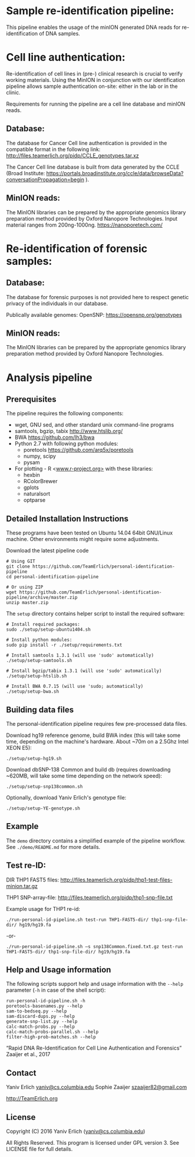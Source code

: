 Sample re-identification pipeline: 
================================


This pipeline enables the usage of the minION generated DNA reads for re-identification of DNA samples. 



Cell line authentication: 
============================
Re-identification of cell lines in (pre-) clinical research is crucial to verify working materials. Using the MinION in conjunction with our identification pipeline allows sample authentication on-site: either in the lab or in the clinic. 

Requirements for running the pipeline are a cell line database and minION reads. 

Database: 
----------
The database for Cancer Cell line authentication is provided in the compatible format in the following link: http://files.teamerlich.org/pidp/CCLE_genotypes.tar.xz

The Cancer Cell line database is built from data generated by the CCLE (Broad Institute: https://portals.broadinstitute.org/ccle/data/browseData?conversationPropagation=begin ). 

MinION reads: 
-------------
The MinION libraries can be prepared by the appropriate genomics library preparation method provided by Oxford Nanopore Technologies. Input material ranges from 200ng-1000ng. 
https://nanoporetech.com/


Re-identification of forensic samples:
=======================================

Database: 
--------------
The database for forensic purposes is not provided here to respect genetic privacy of the individuals in our database. 

Publically available genomes: 
OpenSNP: https://opensnp.org/genotypes


MinION reads: 
---------------
The MinION libraries can be prepared by the appropriate genomics library preparation method provided by Oxford Nanopore Technologies. 




Analysis pipeline
===================

Prerequisites
-------------

The pipeline requires the following components:

* wget, GNU sed, and other standard unix command-line programs
* samtools, bgzip, tabix <http://www.htslib.org/>
* BWA <https://github.com/lh3/bwa>
* Python 2.7 with following python modules:
    * poretools <https://github.com/arq5x/poretools>
    * numpy, scipy
    * pysam
* For plotting - R <www.r-project.org> with these libraries:
    * hexbin
    * RColorBrewer
    * gplots
    * naturalsort
    * optparse

Detailed Installation Instructions
----------------------------------

These programs have been tested on Ubuntu 14.04 64bit GNU/Linux machine.
Other environments might require some adjustments.

Download the latest pipeline code

    # Using GIT
    git clone https://github.com/TeamErlich/personal-identification-pipeline
    cd personal-identification-pipeline

    # Or using ZIP
    wget https://github.com/TeamErlich/personal-identification-pipeline/archive/master.zip
    unzip master.zip

The `setup` directory contains helper script to install the required software:

    # Install required packages:
    sudo ./setup/setup-ubuntu1404.sh

    # Install python modules:
    sudo pip install -r ./setup/requirements.txt

    # Install samtools 1.3.1 (will use 'sudo' automatically)
    ./setup/setup-samtools.sh

    # Install bgzip/tabix 1.3.1 (will use 'sudo' automatically)
    ./setup/setup-htslib.sh

    # Install BWA 0.7.15 (will use 'sudo; automatically)
    ./setup/setup-bwa.sh


Building data files
-------------------

The personal-identification pipeline requires few pre-processed data files.

Download hg19 reference genome, build BWA index (this will take some time,
depending on the machine's hardware. About ~70m on a 2.5Ghz Intel XEON E5):

    ./setup/setup-hg19.sh

Download dbSNP-138 Common and build db (requires downloading ~620MB,
will take some time depending on the network speed):

    ./setup/setup-snp138common.sh

Optionally, download Yaniv Erlich's genotype file:

    ./setup/setup-YE-genotype.sh

Example
-------

The `demo` directory contains a simplified example of the pipeline workflow.
See `./demo/README.md` for more details.


Test re-ID:
-----------------

DIR THP1 FAST5 files: 
http://files.teamerlich.org/pidp/thp1-test-files-minion.tar.gz

THP1 SNP-array-file:
http://files.teamerlich.org/pidp/thp1-snp-file.txt 

Example usage for THP1 re-id: 
```
./run-personal-id-pipeline.sh test-run THP1-FAST5-dir/ thp1-snp-file-dir/ hg19/hg19.fa
```

-or-

```
./run-personal-id-pipeline.sh –s snp138Common.fixed.txt.gz test-run THP1-FAST5-dir/ thp1-snp-file-dir/ hg19/hg19.fa

```

Help and Usage information
--------------------------

The following scripts support help and usage information with
the `--help` parameter (`-h` in case of the shell script):

    run-personal-id-pipeline.sh -h
    poretools-basenames.py --help
    sam-to-bedseq.py --help
    sam-discard-dups.py --help
    generate-snp-list.py --help
    calc-match-probs.py --help
    calc-match-probs-parallel.sh --help
    filter-high-prob-matches.sh --help


“Rapid DNA Re-Identification for Cell Line Authentication and Forensics” Zaaijer et al., 2017

Contact
-------

Yaniv Erlich <yaniv@cs.columbia.edu>
Sophie Zaaijer <szaaijer82@gmail.com>

<http://TeamErlich.org>


License
-------

Copyright (C) 2016 Yaniv Erlich (yaniv@cs.columbia.edu)

All Rights Reserved.
This program is licensed under GPL version 3.
See LICENSE file for full details.
